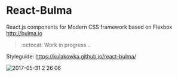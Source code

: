 # React-Bulma

React.js components for Modern CSS framework based on Flexbox http://bulma.io

> :octocat: Work in progress...

Styleguide: https://kulakowka.github.io/react-bulma/

![2017-05-31 2 26 06](https://cloud.githubusercontent.com/assets/557190/26609192/8bc00208-45a8-11e7-94ba-638622983c38.png)

